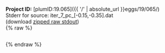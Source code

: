 **Project ID:** [plumID:19.065]({{ '/' | absolute_url }}eggs/19/065/)  
Stderr for source:  iter_7_pc_[-0.15,-0.35].dat   
(download [zipped raw stdout](iter_7_pc_[-0.15,-0.35].dat.plumed.stdout.txt.zip))  
{% raw %}
<pre>
</pre>
{% endraw %}
